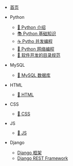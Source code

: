- [<span class="iconfont icon-icon_fabu"></span> 首页](/README.md)

- Python
  - [🥇 Python 介绍](/directories/python.md?id=🥇-Python-介绍)
  - [📚 Python 基础知识](/directories/python.md?id=📚-Python-基础知识)
  - [☕️ Pytho 并发编程](/directories/python.md?id=🔮-Python-并发编程)
  - [🐍 Python 网络编程](/directories/python.md?id=🌐-Python-网络编程)
  - [🥭 软件开发的目录规范](/directories/python.md?id=🥭-软件开发的目录规范)

- MySQL
  - [🚀 MySQL 数据库](/directories/mysql.md?id=🚀-MySQL-数据库)

- HTML
  - [📝 HTML](/directories/html.md?id=📝-HTML)

- CSS
  - [🎨 CSS](/directories/css.md?id=🎨-CSS)

- JS
  - [🐝 JS](/directories/js.md?id=🐝-JS)

- Django
  - [Django 框架](/directories/django.md?id=Django-框架)
  - [Django REST Framework](/directories/django.md?id=Django-REST-Framework)

<!-- - [<span class="iconfont icon-wodeguanzhu"></span> 关于本站](关于/) -->
<!-- - [⛷ 生信交流群](https://mp.weixin.qq.com/s/rWAl_jRxay-IVUM1S_19LA) -->
<!-- - [<span class="iconfont icon-csdn"></span> CSDN](https://wugenqiang.blog.csdn.net/) -->
